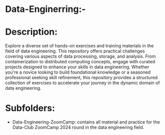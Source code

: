 # Data-Enginerring:-
# Description:
Explore a diverse set of hands-on exercises and training materials in the field of data engineering. This repository offers practical challenges covering various aspects of data processing, storage, and analysis. From containerization to distributed computing concepts, engage with curated projects designed to enhance your skills in data engineering. Whether you're a novice looking to build foundational knowledge or a seasoned professional seeking skill refinement, this repository provides a structured collection of exercises to accelerate your journey in the dynamic domain of data engineering.
# Subfolders:
- Data-Engineering-ZoomCamp: contains all material and practice for the Data-Club ZoomCamp 2024 round in the data engineering field.

